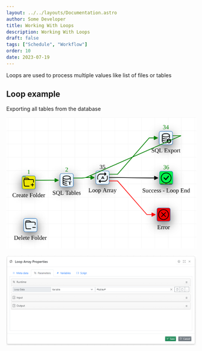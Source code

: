 ```yaml
---
layout: ../../layouts/Documentation.astro
author: Some Developer
title: Working With Loops
description: Working With Loops
draft: false
tags: ["Schedule", "Workflow"]
order: 10
date: 2023-07-19
---
```


Loops are used to process multiple values like list of files or tables

## Loop example

Exporting all tables from the database

![Loop example](../../assets/some-code-workflow.png)

![Loop properties](../../assets/loop-action-properties.png)
